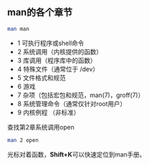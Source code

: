 ## man的各个章节

```bash
man man
```

- 1	可执行程序或shell命令
- 2    系统调用（内核提供的函数）
- 3    库调用（程序库中的函数）
- 4    特殊文件（通常位于 /dev）
- 5    文件格式和规范
- 6    游戏
- 7    杂项（包括宏包和规范，man(7)，groff(7)）
- 8    系统管理命令（通常仅针对root用户）
- 9    内核例程 （非标准）



查找第2章系统调用open

```bash
man 2 open
```

光标对着函数，**Shift+K**可以快速定位到man手册。